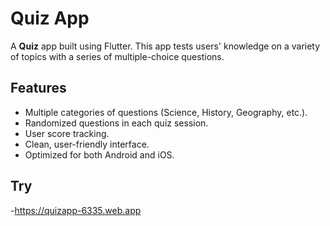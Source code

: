 # Quiz App

A **Quiz** app built using Flutter. This app tests users' knowledge on a variety of topics with a series of multiple-choice questions.

## Features

- Multiple categories of questions (Science, History, Geography, etc.).
- Randomized questions in each quiz session.
- User score tracking.
- Clean, user-friendly interface.
- Optimized for both Android and iOS.

## Try
-https://quizapp-6335.web.app
